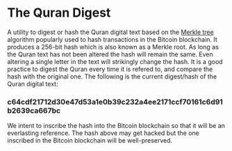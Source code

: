 # The Quran Digest
A utility to digest or hash the Quran digital text based on the [Merkle tree](https://en.wikipedia.org/wiki/Merkle_tree) algorithm popularly used to hash transactions in the Bitcoin blockchain. It produces a 256-bit hash which is also known as a Merkle root. As long as the Quran text has not been altered the hash will remain the same. Even altering a single letter in the text will strikingly change the hash. It is a good practice to digest the Quran every time it is refered to, and compare the hash with the original one. The following is the current digest/hash of the Quran digital text:
### c64cdf21712d30e47d53a1e0b39c232a4ee2171ccf70161c6d91b2639ca667bc
We intent to inscribe the hash into the Bitcoin blockchain so that it will be an everlasting reference. The hash above may get hacked but the one inscribed in the Bitcoin blockchain will be well-preserved.
